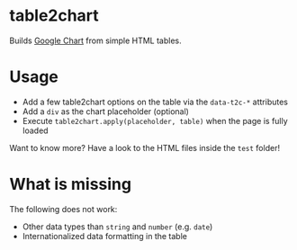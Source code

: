 # table2chart

Builds [Google Chart](https://developers.google.com/chart/) from simple HTML tables.

# Usage

  * Add a few table2chart options on the table via the `data-t2c-*` attributes
  * Add a `div` as the chart placeholder (optional)
  * Execute `table2chart.apply(placeholder, table)` when the page is fully loaded
  
Want to know more? Have a look to the HTML files inside the `test` folder!

# What is missing

The following does not work:
  * Other data types than `string` and `number` (e.g. `date`)
  * Internationalized data formatting in the table
